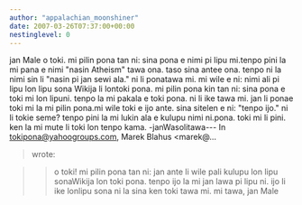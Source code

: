 ```yaml
---
author: "appalachian_moonshiner"
date: 2007-03-26T07:37:00+00:00
nestinglevel: 0
---
```

jan Male o toki. mi pilin pona tan ni: sina pona e nimi pi lipu mi.tenpo pini la mi pana e nimi "nasin Atheism" tawa ona. taso sina antee ona. tenpo ni la nimi sin li "nasin pi jan sewi ala." ni li ponatawa mi. mi wile e ni: nimi ali pi lipu lon lipu sona Wikija li lontoki pona. mi pilin pona kin tan ni: sina pona e toki mi lon lipuni. tenpo la mi pakala e toki pona. ni li ike tawa mi. jan li ponae toki mi la mi pilin pona.mi wile toki e ijo ante. sina sitelen e ni: "tenpo ijo." ni li tokie seme? tenpo pini la mi lukin ala e kulupu nimi ni.pona. toki mi li pini. ken la mi mute li toki lon tenpo kama. -janWasolitawa---
 In [tokipona@yahoogroups.com](mailto://tokipona@yahoogroups.com), Marek Blahus <marek@...
> wrote:

>> o toki!
>> mi pilin pona tan ni: jan ante li wile pali kulupu lon lipu sonaWikija
> lon toki pona. tenpo ijo la mi jan lawa pi lipu ni. ijo li ike lonlipu
> sona ni la sina ken toki tawa mi.
>> mi tawa,
> jan Male